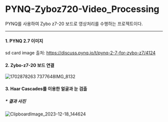 # PYNQ-Zyboz720-Video_Processing

PYNQ를 사용하여 Zybo z7-20 보드로 영상처리를 수행하는 프로젝트이다.

---

#### 1. PYNQ 2.7 이미지
sd card image 출처:
<https://discuss.pynq.io/t/pynq-2-7-for-zybo-z7/4124>
<br>

#### 2. Zybo-z7-20 보드 연결

![1702878263 7377648IMG_8132](https://github.com/bimbimbab123/PYNQ-Zyboz720-Video_Processing/assets/154115694/eaa1905a-3151-4ee5-9278-f681530b161f)


#### 3. Haar Cascades를 이용한 얼굴과 눈 검출

##### * 결과 사진
![ClipboardImage_2023-12-18_144624](https://github.com/bimbimbab123/PYNQ-Zyboz720-Video_Processing/assets/154115694/48cedf3c-7a7b-44ed-a20c-ee3ff2f2fa32)
